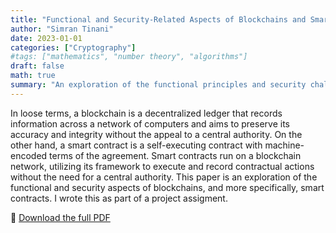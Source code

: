 ```yaml
---
title: "Functional and Security-Related Aspects of Blockchains and Smart Contracts"
author: "Simran Tinani"
date: 2023-01-01
categories: ["Cryptography"]
#tags: ["mathematics", "number theory", "algorithms"]
draft: false
math: true
summary: "An exploration of the functional principles and security challenges of blockchain systems and smart contracts, including their architecture, consensus mechanisms, and common attack vectors."
---
```


In loose terms, a blockchain is a decentralized ledger that records information across a network of
computers and aims to preserve its accuracy and integrity without the appeal to a central authority.
On the other hand, a smart contract is a self-executing contract with machine-encoded terms of the
agreement. Smart contracts run on a blockchain network, utilizing its framework to execute and
record contractual actions without the need for a central authority. This paper is an exploration of
the functional and security aspects of blockchains, and more specifically, smart contracts. I wrote this as part of a project assigment.


📄 [Download the full PDF](/pdf/blockchain-smartcontract.pdf)

